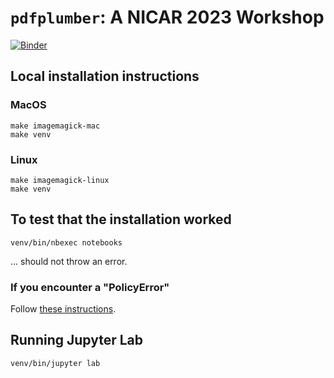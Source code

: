 # `pdfplumber`: A NICAR 2023 Workshop

[![Binder](https://mybinder.org/badge_logo.svg)](https://mybinder.org/v2/gh/jsvine/nicar-2023-pdfplumber-workshop/HEAD)

## Local installation instructions

### MacOS

```
make imagemagick-mac
make venv
```

### Linux

```
make imagemagick-linux
make venv
```

## To test that the installation worked

```
venv/bin/nbexec notebooks
```

... should not throw an error.

### If you encounter a "PolicyError"

Follow [these instructions](https://stackoverflow.com/a/52701227).

## Running Jupyter Lab

```
venv/bin/jupyter lab
```
